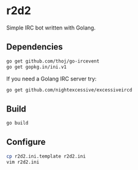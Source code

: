 r2d2
====

Simple IRC bot written with Golang.

## Dependencies

```sh
go get github.com/thoj/go-ircevent
go get gopkg.in/ini.v1
```

If you need a Golang IRC server try:

```sh
go get github.com/nightexcessive/excessiveircd
```

## Build

```sh
go build
```

## Configure

```sh
cp r2d2.ini.template r2d2.ini
vim r2d2.ini
```
